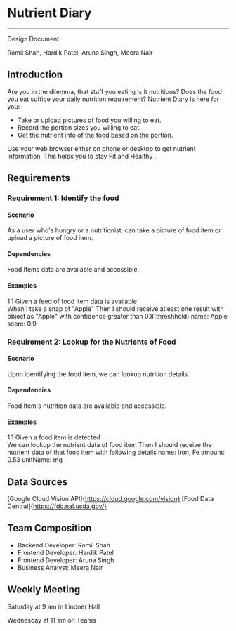 # Nutrient Diary

---

Design Document  

Romil Shah, Hardik Patel, Aruna Singh, Meera Nair  

## Introduction

Are you in the dilemma, that stuff you eating is it nutritious? Does the food you eat suffice your daily nutrition requirement? Nutrient Diary is here for you:  

- Take or upload pictures of food you willing to eat.
- Record the portion sizes you willing to eat.
- Get the nutrient info of the food based on the portion.

Use your web browser either on phone or desktop to get nutrient information. This helps you to stay Fit and Healthy .  

## Requirements

### Requirement 1: Identify the food

#### Scenario

As a user who's hungry or a nutritionist, can take a picture of food item or upload a picture of food item.

#### Dependencies
Food Items data are available and accessible.

#### Examples
1.1
Given a feed of food item data is available  
When I take a snap of "Apple"
Then I should receive atleast one result with object as "Apple" with confidence greater than 0.8(threshhold)
name: Apple
score: 0.9

### Requirement 2: Lookup for the Nutrients of Food

#### Scenario

Upon identifying the food item, we can lookup nutrition details.

#### Dependencies
Food Item's nutrition data are available and accessible.

#### Examples
1.1
Given a food item is detected  
We can lookup the nutrient data of food item
Then I should receive the nutrient data of that food item with following details
name: Iron, Fe
amount: 0.53
unitName: mg

## Data Sources
[Google Cloud Vision API]{https://cloud.google.com/vision}
[Food Data Central]{https://fdc.nal.usda.gov/}

## Team Composition
- Backend Developer: Romil Shah
- Frontend Developer: Hardik Patel
- Frontend Developer: Aruna Singh
- Business Analyst: Meera Nair

## Weekly Meeting
Saturday at 9 am in Lindner Hall  

Wednesday at 11 am on Teams
